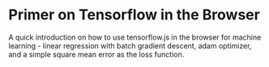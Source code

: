 # Primer on Tensorflow in the Browser

A quick introduction on how to use tensorflow.js in the browser for machine learning - linear regression with batch gradient descent, adam optimizer, and a simple square mean error as the loss function.